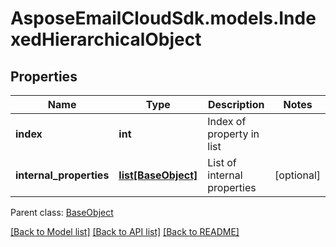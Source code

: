 # AsposeEmailCloudSdk.models.IndexedHierarchicalObject

## Properties
Name | Type | Description | Notes
------------ | ------------- | ------------- | -------------
**index** | **int** | Index of property in list | 
**internal_properties** | [**list[BaseObject]**](BaseObject.md) | List of internal properties | [optional] 

 Parent class: [BaseObject](BaseObject.md)

[[Back to Model list]](README.md#documentation-for-models) [[Back to API list]](README.md#documentation-for-api-endpoints) [[Back to README]](README.md)



